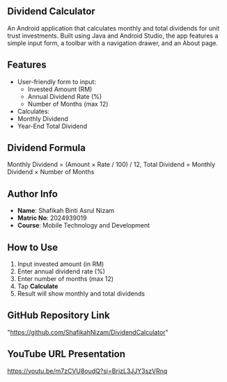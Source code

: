 ## Dividend Calculator

An Android application that calculates monthly and total dividends for unit trust investments. Built using Java and Android Studio, the app features a simple input form, a toolbar with a navigation drawer, and an About page.

## Features

- User-friendly form to input:
  - Invested Amount (RM)
  - Annual Dividend Rate (%)
  - Number of Months (max 12)
-  Calculates:
  - Monthly Dividend
  - Year-End Total Dividend

## Dividend Formula
Monthly Dividend = (Amount × Rate / 100) / 12,
Total Dividend = Monthly Dividend × Number of Months

## Author Info

- **Name**: Shafikah Binti Asrul Nizam  
- **Matric No**: 2024939019  
- **Course**: Mobile Technology and Development

## How to Use

1. Input invested amount (in RM)
2. Enter annual dividend rate (%)
3. Enter number of months (max 12)
4. Tap **Calculate**
5. Result will show monthly and total dividends

## GitHub Repository Link
"https://github.com/ShafikahNizam/DividendCalculator"

## YouTube URL Presentation
https://youtu.be/m7zCVU8oudQ?si=BrjzL3JJY3szVRnq
